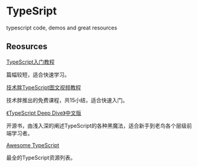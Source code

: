 # TypeSript

typescript code, demos and great resources

## Reosurces

[TypeScript入门教程](https://ts.xcatliu.com/)

篇幅较短，适合快速学习。

[技术胖TypeScript图文视频教程](https://jspang.com/posts/2018/06/27/typesript.html)

技术胖推出的免费课程，共15小结，适合快速入门。

[《TypeScript Deep Dive》中文版](https://jkchao.github.io/typescript-book-chinese/)

开源书，由浅入深的阐述TypeScript的各种黑魔法，适合新手到老鸟各个层级前端学习者。

[Awesome TypeScript](https://github.com/semlinker/awesome-typescript)

最全的TypeScript资源列表。